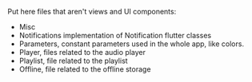 Put here files that aren't views and UI components:
- Misc 
- Notifications implementation of Notification flutter classes
- Parameters, constant parameters used in the whole app, like colors.
- Player, files related to the audio player
- Playlist, file related to the playlist
- Offline, file related to the offline storage